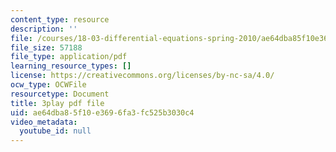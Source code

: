```yaml
---
content_type: resource
description: ''
file: /courses/18-03-differential-equations-spring-2010/ae64dba85f10e3696fa3fc525b3030c4_peYvLk_HZdw.pdf
file_size: 57188
file_type: application/pdf
learning_resource_types: []
license: https://creativecommons.org/licenses/by-nc-sa/4.0/
ocw_type: OCWFile
resourcetype: Document
title: 3play pdf file
uid: ae64dba8-5f10-e369-6fa3-fc525b3030c4
video_metadata:
  youtube_id: null
---
```

